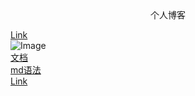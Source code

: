 
<center>个人博客</center>

[Link](/beginner-html-site-styled/index.html)  <br>
![Image](https://www.markdown.xyz/assets/images/tux.png)  <br>
[文档](/aaa.md) <br>
[md语法](https://www.markdown.xyz/basic-syntax/)  <br>
[Link](/example5/juejinLearnDemo.html)  <br>

